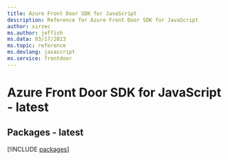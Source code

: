 ```yaml
---
title: Azure Front Door SDK for JavaScript
description: Reference for Azure Front Door SDK for JavaScript
author: xirzec
ms.author: jeffish
ms.data: 03/17/2023
ms.topic: reference
ms.devlang: javascript
ms.service: frontdoor
---
```

# Azure Front Door SDK for JavaScript - latest
## Packages - latest
[!INCLUDE [packages](front-door-index.md)]